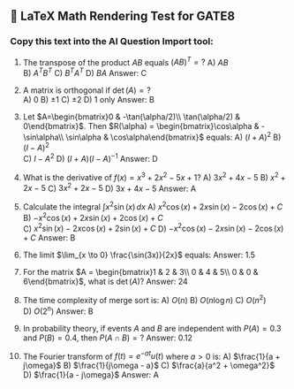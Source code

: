 ## 🧮 LaTeX Math Rendering Test for GATE8

### Copy this text into the AI Question Import tool:

1) The transpose of the product $AB$ equals $(AB)^T = ?$
A) $AB$  
B) $A^T B^T$
C) $B^T A^T$
D) $BA$
Answer: C

2) A matrix is orthogonal if $\det(A) = ?$  
A) $0$
B) $\pm 1$
C) $\pm 2$ 
D) $1$ only
Answer: B

3) Let $A=\begin{bmatrix}0 & -\tan(\alpha/2)\\ \tan(\alpha/2) & 0\end{bmatrix}$. Then $R(\alpha) = \begin{bmatrix}\cos\alpha & -\sin\alpha\\ \sin\alpha & \cos\alpha\end{bmatrix}$ equals:
A) $(I+A)^2$
B) $(I-A)^2$  
C) $I-A^2$
D) $(I+A)(I-A)^{-1}$
Answer: D

4) What is the derivative of $f(x) = x^3 + 2x^2 - 5x + 1$?
A) $3x^2 + 4x - 5$
B) $x^2 + 2x - 5$ 
C) $3x^2 + 2x - 5$
D) $3x + 4x - 5$
Answer: A

5) Calculate the integral $\int x^2 \sin(x) \, dx$
A) $x^2 \cos(x) + 2x \sin(x) - 2\cos(x) + C$
B) $-x^2 \cos(x) + 2x \sin(x) + 2\cos(x) + C$  
C) $x^2 \sin(x) - 2x \cos(x) + 2\sin(x) + C$
D) $-x^2 \cos(x) - 2x \sin(x) - 2\cos(x) + C$
Answer: B

6) The limit $\lim_{x \to 0} \frac{\sin(3x)}{2x}$ equals:
Answer: 1.5

7) For the matrix $A = \begin{bmatrix}1 & 2 & 3\\ 0 & 4 & 5\\ 0 & 0 & 6\end{bmatrix}$, what is $\det(A)$?
Answer: 24

8) The time complexity of merge sort is:
A) $O(n)$
B) $O(n \log n)$
C) $O(n^2)$  
D) $O(2^n)$
Answer: B

9) In probability theory, if events $A$ and $B$ are independent with $P(A) = 0.3$ and $P(B) = 0.4$, then $P(A \cap B) = ?$
Answer: 0.12

10) The Fourier transform of $f(t) = e^{-at}u(t)$ where $a > 0$ is:
A) $\frac{1}{a + j\omega}$
B) $\frac{1}{j\omega - a}$
C) $\frac{a}{a^2 + \omega^2}$  
D) $\frac{1}{a - j\omega}$
Answer: A

